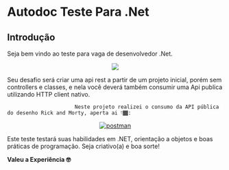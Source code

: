 # Autodoc Teste Para .Net

## Introdução

Seja bem vindo ao teste para vaga de desenvolvedor .Net.

<div align="center">

  <img src="https://i.imgur.com/n1AKuwU.gif">

</div>

Seu desafio será criar uma api rest a partir de um projeto inicial, porém sem controllers e classes, e nela você deverá também consumir uma Api publica utilizando HTTP client nativo.

                          Neste projeto realizei o consumo da API pública do desenho Rick and Morty, aperta ai 👇🏾:
  
<div> 
  <p align="center">
    <a href="https://rickandmortyapi.com/api"><img title="postman" src="https://www.vectorlogo.zone/logos/getpostman/getpostman-icon.svg">
    </a>
  </p>
</div>

Este teste testará suas habilidades em .NET, orientação a objetos e boas práticas de programação. Seja criativo(a) e boa sorte!

<b> Valeu a Experiência 🤓 </b>
